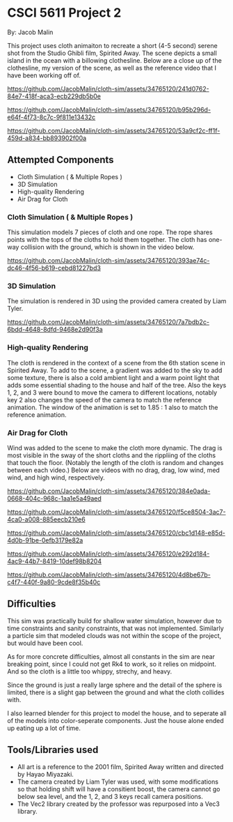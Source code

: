 # CSCI 5611 Project 2

By: Jacob Malin

This project uses cloth animaiton to recreate a short (4-5 second) serene shot from the Studio Ghibli film, Spirited Away. The scene depicts a small island in the ocean with a billowing clothesline. Below are a close up of the clothesline, my version of the scene, as well as the reference video that I have been working off of.

https://github.com/JacobMalin/cloth-sim/assets/34765120/241d0762-84e7-418f-aca3-ecb229db5b0e

https://github.com/JacobMalin/cloth-sim/assets/34765120/b95b296d-e64f-4f73-8c7c-9f811e13432c

https://github.com/JacobMalin/cloth-sim/assets/34765120/53a9cf2c-ff1f-459d-a834-bb893902f00a

## Attempted Components

- Cloth	Simulation ( & Multiple Ropes )
- 3D Simulation
- High-quality Rendering
- Air Drag for Cloth

### Cloth	Simulation ( & Multiple Ropes )

This simulation models 7 pieces of cloth and one rope. The rope shares points with the tops of the cloths to hold them together. The cloth has one-way collision with the ground, which is shown in the video below.

https://github.com/JacobMalin/cloth-sim/assets/34765120/393ae74c-dc46-4f56-b619-cebd81227bd3

### 3D Simulation

The simulation is rendered in 3D using the provided camera created by Liam Tyler.

https://github.com/JacobMalin/cloth-sim/assets/34765120/7a7bdb2c-6bdd-4648-8dfd-9468e2d90f3a

### High-quality Rendering

The cloth is rendered in the context of a scene from the 6th station scene in Spirited Away. To add to the scene, a gradient was added to the sky to add some texture, there is also a cold ambient light and a warm point light that adds some essential shading to the house and half of the tree. Also the keys 1, 2, and 3 were bound to move the camera to different locations, notably key 2 also changes the speed of the camera to match the reference animation. The window of the animation is set to 1.85 : 1 also to match the reference animation.

### Air Drag for Cloth

Wind was added to the scene to make the cloth more dynamic. The drag is most visible in the sway of the short cloths and the rippliing of the cloths that touch the floor. (Notably the length of the cloth is random and changes between each video.) Below are videos with no drag, drag, low wind, med wind, and high wind, respectively. 

https://github.com/JacobMalin/cloth-sim/assets/34765120/384e0ada-0668-404c-968c-1aa1e5a49aed

https://github.com/JacobMalin/cloth-sim/assets/34765120/f5ce8504-3ac7-4ca0-a008-885eecb210e6

https://github.com/JacobMalin/cloth-sim/assets/34765120/cbc1d148-e85d-4d0b-91be-0efb3179e82a

https://github.com/JacobMalin/cloth-sim/assets/34765120/e292d184-4ac9-44b7-8419-10def98b8204

https://github.com/JacobMalin/cloth-sim/assets/34765120/4d8be67b-c4f7-440f-9a80-9cde8f35b40c

## Difficulties

This sim was practically build for shallow water simulation, however due to time constraints and sanity constraints, that was not implemented. Similarly a particle sim that modeled clouds was not within the scope of the project, but would have been cool.

As for more concrete difficulties, almost all constants in the sim are near breaking point, since I could not get Rk4 to work, so it relies on midpoint. And so the cloth is a little too whippy, strechy, and heavy.

Since the ground is just a really large sphere and the detail of the sphere is limited, there is a slight gap between the ground and what the cloth collides with.

I also learned blender for this project to model the house, and to seperate all of the models into color-seperate components. Just the house alone ended up eating up a lot of time.

## Tools/Libraries used

- All art is a reference to the 2001 film, Spirited Away written and directed by Hayao Miyazaki.
- The camera created by Liam Tyler was used, with some modifications so that holding shift will have a consitient boost, the camera cannot go below sea level, and the 1, 2, and 3 keys recall camera positions.
- The Vec2 library created by the professor was repurposed into a Vec3 library.
